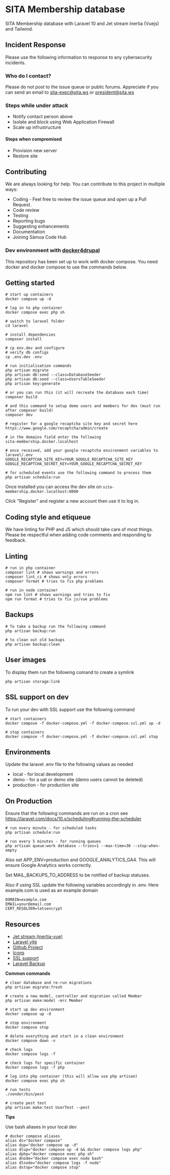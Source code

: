 # SITA Membership database

SITA Membership database with Laravel 10 and Jet stream Inertia (Vuejs) and Tailwind.

## Incident Response

Please use the following information to response to any cybersecurity incidents.

### Who do I contact?

Please do not post to the issue queue or public forums. Appreciate if you can
send an email to sita-exec@sita.ws or president@sita.ws

### Steps while under attack

* Notify contact person above
* Isolate and block using Web Application Firewall
* Scale up infrustructure

#### Steps when compromised

* Provision new server
* Restore site

## Contributing

We are always looking for help. You can contribute to this project in multiple ways:

* Coding - Feel free to review the issue queue and open up a Pull Request.
* Code review
* Testing
* Reporting bugs
* Suggesting enhancements
* Documentation
* Joining Sāmoa Code Hub


### Dev environment with [docker4drupal](https://github.com/wodby/docker4drupal/releases)

This repository has been set up to work with docker compose. You need docker
and docker compose to use the commands below.

## Getting started

```
# start up containers
docker compose up -d

# log in to php container
docker compose exec php sh

# switch to laravel folder
cd laravel

# install dependencies
composer install

# cp env.dev and configure
# verify db configs
cp .env.dev .env

# run initialisation commands
php artisan migrate
php artisan db:seed --class=DatabaseSeeder
php artisan db:seed --class=UsersTableSeeder
php artisan key:generate

# or you can run this (it will recreate the database each time)
composer build

# and this command to setup demo users and members for dev (must run after composer build)
composer dev

# register for a google recaptcha site key and secret here
https://www.google.com/recaptcha/admin/create

# in the domains field enter the following
sita-membership.docker.localhost

# once received, add your google recaptcha environment variables to laravel/.env
GOOGLE_RECAPTCHA_SITE_KEY=YOUR_GOOGLE_RECAPTCHA_SITE_KEY
GOOGLE_RECAPTCHA_SECRET_KEY=YOUR_GOOGLE_RECAPTCHA_SECRET_KEY

# for scheduled events use the following command to process them
php artisan schedule:run

```

Once installed you can access the dev site on
`sita-membership.docker.localhost:8000`

Click "Register" and register a new account then use it to log in.

## Coding style and etiqueue

We have linting for PHP and JS which should take care of most things. Please be respectful when adding code comments and responding to feedback.

## Linting

```
# run in php container
composer lint # shows warnings and errors
composer lint_ci # shows only errors
composer format # tries to fix php problems

# run in node container
npm run lint # shows warnings and tries to fix
npm run format # tries to fix js/vue problems
```

## Backups


```
# To take a backup run the following command
php artisan backup:run

# to clean out old backups
php artisan backup:clean
```

## User images

To display them run the following comand to create a symlink

```
php artisan storage:link
```

## SSL support on dev

To run your dev with SSL support use the following command

```
# start containers
docker compose -f docker-compose.yml -f docker-compose.ssl.yml up -d

# stop containers
docker compose -f docker-compose.yml -f docker-compose.ssl.yml stop
```

## Environments

Update the laravel .env file to the following values as needed

* local - for local development
* demo - for a uat or demo site (demo users cannot be deleted)
* production - for production site

## On Production

Ensure that the following commands are run on a cron see https://laravel.com/docs/10.x/scheduling#running-the-scheduler

```
# run every minute - for scheduled tasks
php artisan schedule:run

# run every 5 minutes - for running queues
php artisan queue:work database --tries=1 --max-time=30 --stop-when-empty

```

Also set APP_ENV=production and GOOGLE_ANALYTICS_GA4. This will ensure Google Analytics works correctly.

Set MAIL_BACKUPS_TO_ADDRESS to be notified of backup statuses.

Also if using SSL update the following variables accordingly in .env. Here
example.com is used as an example domain

```
DOMAIN=example.com
EMAIL=your@email.com
CERT_RESOLVER=letsencrypt
```

## Resources

* [Jet stream (inertia-vue)](https://jetstream.laravel.com/2.x/introduction.html#inertia-vue)
* [Laravel vite](https://laravel.com/docs/10.x/vite)
* [Github Project](https://github.com/orgs/sita-samoa/projects/1)
* [Icons](https://pictogrammers.com/library/mdi/)
* [SSL support](https://github.com/bubelov/traefik-letsencrypt-compose)
* [Laravel Backup](https://github.com/spatie/laravel-backup)

**Common commands**

```
# clear database and re-run migrations
php artisan migrate:fresh

# create a new model, controller and migration called Member
php artisan make:model -mrc Member

# start up dev environment
docker compose up -d

# stop environment
docker compose stop

# delete everything and start in a clean environment
docker compose down -v

# check logs
docker compose logs -f

# check logs for specific container
docker compose logs -f php

# log into php container (this will allow use php artisan)
docker compose exec php sh

# run tests
./vendor/bin/pest

# create pest test
php artisan make:test UserTest --pest

```

**Tips**

Use bash aliases in your local dev

```
# docker compose aliases
alias dc="docker compose"
alias dup="docker compose up -d"
alias dlup="docker compose up -d && docker compose logs php"
alias dphp="docker compose exec php sh"
alias dnode="docker compose exec node bash"
alias dlnode="docker compose logs -f node"
alias dstop="docker compose stop"
```
